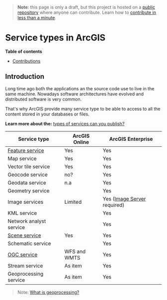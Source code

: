 > **Note**: this page is only a draft, but this project is hosted on a [public repository](https://github.com/hhkaos/awesome-arcgis) where anyone can contribute. Learn how to [contribute in less than a minute](https://github.com/hhkaos/awesome-arcgis/blob/master/CONTRIBUTING.md#contributions).

# Service types in ArcGIS

<!-- START doctoc generated TOC please keep comment here to allow auto update -->
<!-- DON'T EDIT THIS SECTION, INSTEAD RE-RUN doctoc TO UPDATE -->
**Table of contents**

- [Contributions](#contributions)

<!-- END doctoc generated TOC please keep comment here to allow auto update -->

## Introduction

Long time ago both the applications an the source code use to live in the same machine. Nowadays software architectures have evolved and distributed software is very common.

That's why ArcGIS provide many service type to be able to access to all the content stored in your databases or files.

**Learn more about the:** [types of services can you publish?](http://server.arcgis.com/en/server/latest/publish-services/linux/what-types-of-services-can-you-publish.htm)

|Service type|ArcGIS Online|ArcGIS Enterprise|
|---|---|---|
|[Feature service](feature-service/README.md)|Yes|Yes|
|Map service|Yes|Yes
|Vector tile service|Yes|Yes
|Geocode service|no?|Yes
|Geodata service|n.a|Yes
|Geometry service||Yes
|Image services|Limited|Yes ([Image Server](../../../products/arcgis-enterprise/arcgis-server/image-server/README.md) required)|
|KML service||Yes
|Network analyst service||Yes
|[Scene service](scene-service/README.md)|Yes|Yes
|Schematic service||Yes
|[OGC service](ogc-service/README.md)|WFS and WMTS|Yes
|Stream service|As item|Yes
|Geoprocessing service|As item|Yes

> Note: [What is geoprocessing?](http://pro.arcgis.com/en/pro-app/help/analysis/geoprocessing/basics/what-is-geoprocessing-.htm)
